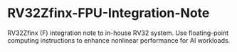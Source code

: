 # RV32Zfinx-FPU-Integration-Note
RV32Zfinx (F) integration note to in-house RV32 system. Use floating-point computing instructions to enhance nonlinear performance for AI workloads.
